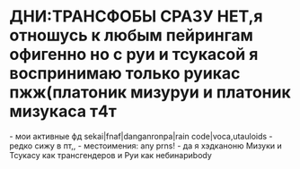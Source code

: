  <h1>ДНИ:ТРАНСФОБЫ СРАЗУ НЕТ,я отношусь к любым пейрингам офигенно но с руи и тсукасой я воспринимаю только руикас пжж(платоник мизуруи и платоник мизукаса т4т</h1>
- мои активные фд sekai|fnaf|danganronpa|rain code|voca,utauloids
- редко сижу в пт,,
- местоимения: any prns!
-  да я хэдканоню Мизуки и Тсукасу как трансгендеров и Руи как небинариbody 
